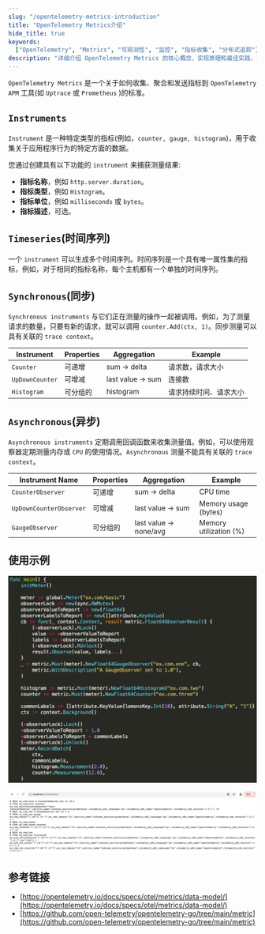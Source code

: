 ```yaml
---
slug: "/opentelemetry-metrics-introduction"
title: "OpenTelemetry Metrics介绍"
hide_title: true
keywords:
  ["OpenTelemetry", "Metrics", "可观测性", "监控", "指标收集", "分布式追踪"]
description: "详细介绍 OpenTelemetry Metrics 的核心概念、实现原理和最佳实践，帮助开发者更好地理解和使用 OpenTelemetry 进行应用监控"
---
```


`OpenTelemetry Metrics` 是一个关于如何收集、聚合和发送指标到 `OpenTelemetry APM` 工具(如 `Uptrace` 或 `Prometheus` )的标准。

## `Instruments`

`Instrument` 是一种特定类型的指标(例如，`counter, gauge, histogram`)，用于收集关于应用程序行为的特定方面的数据。

您通过创建具有以下功能的 `instrument` 来捕获测量结果:

*   **指标名称**，例如 `http.server.duration`。
*   **指标类型**，例如 `Histogram`。
*   **指标单位**，例如 `milliseconds` 或 `bytes`。
*   **指标描述**，可选。

## `Timeseries`(时间序列)

一个 `instrument` 可以生成多个时间序列。时间序列是一个具有唯一属性集的指标，例如，对于相同的指标名称，每个主机都有一个单独的时间序列。

## `Synchronous`(同步)

`Synchronous instruments` 与它们正在测量的操作一起被调用。例如，为了测量请求的数量，只要有新的请求，就可以调用 `counter.Add(ctx, 1)`。同步测量可以具有关联的 `trace context`。

| Instrument | Properties | Aggregation | Example |
| --- | --- | --- | --- |
| `Counter` | 可递增 | sum -> delta | 请求数，请求大小 |
| `UpDownCounter` | 可增减 | last value -> sum | 连接数 |
| `Histogram` | 可分组的 | histogram | 请求持续时间、请求大小 |

## `Asynchronous`(异步)

`Asynchronous instruments` 定期调用回调函数来收集测量值。例如，可以使用观察器定期测量内存或 `CPU` 的使用情况。`Asynchronous` 测量不能具有关联的 `trace context`。

| Instrument Name | Properties | Aggregation | Example |
| --- | --- | --- | --- |
| `CounterObserver` | 可递增 | sum -> delta | CPU time |
| `UpDownCounterObserver` | 可增减 | last value -> sum | Memory usage (bytes) |
| `GaugeObserver` | 可分组的 | last value -> none/avg | Memory utilization (%) |

## 使用示例

![](/attachments/v2-475e053e38d458862db5e8a18143d3e5_1440w.png)

![](/attachments/v2-ff998bb5d4c779996d922dfe1f67b2e6_1440w.png)

## 参考链接

*   [https://opentelemetry.io/docs/specs/otel/metrics/data-model/](https://opentelemetry.io/docs/specs/otel/metrics/data-model/)
*   [https://github.com/open-telemetry/opentelemetry-go/tree/main/metric](https://github.com/open-telemetry/opentelemetry-go/tree/main/metric)

  

  

  

  

  

  

